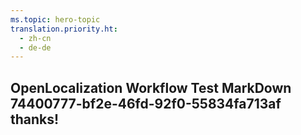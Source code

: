 ```yaml
---
ms.topic: hero-topic
translation.priority.ht: 
  - zh-cn
  - de-de
---
```

## OpenLocalization Workflow Test MarkDown 74400777-bf2e-46fd-92f0-55834fa713af thanks!
